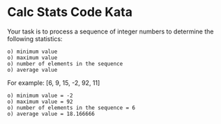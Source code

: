 Calc Stats Code Kata
=====================
Your task is to process a sequence of integer numbers
to determine the following statistics:

	o) minimum value
	o) maximum value
	o) number of elements in the sequence
	o) average value

For example: [6, 9, 15, -2, 92, 11]

	o) minimum value = -2
	o) maximum value = 92
	o) number of elements in the sequence = 6
	o) average value = 18.166666